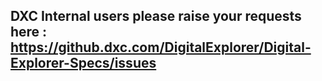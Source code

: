 ## DXC Internal users please raise your requests here : https://github.dxc.com/DigitalExplorer/Digital-Explorer-Specs/issues